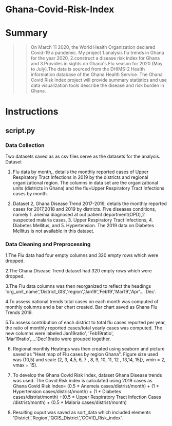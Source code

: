 # Ghana-Covid-Risk-Index

# **Summary**  

>>On March 11 2020, the World Health Organization declared Covid-19 a pandemic. My project 1.analysis flu trends in Ghana for the year 2020, 2.construct a disease risk index for Ghana and 3.Provides in sights on Ghana's Flu season for 2020 (May to July).The data is sourced from the DHIMS-2 Health information database of the Ghana Health Service. The Ghana Covid Risk Index project will provide summary statistics and use data visualization tools describe the disease and risk burden in Ghana.


#  **Instructions**


## **script.py**


### **Data Collection**
Two datasets saved as as csv files serve as the datasets for the analysis. Dataset
1. Flu data by month,, details the monthly reported cases of Upper Respiratory Tract Infections in 2019 by the districts and regional organizational region. The columns in data set are the organizational units (districts in Ghana) and the flu=Upper Respiratory Tract Infections cases by month.

2. Dataset 2, Ghana Disease Trend 2017-2019, details the monthly reported cases for 2017,2018 and 2019 by districts. Five diseases conditions, namely 1. anemia diagnosed at out patient department(OPD),2 suspected malaria cases, 3. Upper Respiratory Tract Infections, 4. Diabetes Mellitus, and 5. Hypertension. The 2019 data on Diabetes Mellitus is not available in this dataset.



### **Data Cleaning and Preprocessing**
1.The Flu data had four empty columns and 320 empty rows which were dropped.

2.The Ghana Disease Trend dataset had 320 empty rows which were dropped.

3.The Flu data columns was then reorganized to reflect the headings 'org_unit_name','District_GIS','region','Jan19','Feb19','Mar19','Apr'....'Dec'.

4.To assess national trends total cases on each month was computed of monthly columns and a bar chart created. Bar chart saved as Ghana Flu Trends 2019.

5.To assess contribution of each district to total flu cases reported per year, the ratio of monthly reported cases/total yearly cases was computed. The new columns were labeled Jan19ratio', 'Feb19ratio', 'Mar19ratio',....'Dec19ratio were grouped together.

6. Regional monthly Heatmps was then created using seaborn and picture saved as "Heat map of Flu cases by region Ghana". Figure size used was (10,5) and scale (2, 3, 4,5, 6, 7 , 8, 9, 10, 11, 12 , 13,14, 15]}, vmin = 2, vmax = 15).

7. To develop the Ghana Covid Risk Index, dataset Ghana Disease trends was used. The Covid Risk index is calculated using 2019 cases as Ghana Covid Risk Index= (0.5 * Anemeia cases/distrist/month) + (1 * Hypertension cases/distrist/month) + (1 * Diabetes cases/distrist/month) +(0.5 * Upper Respiratory Tract Infection Cases /distrist/month) + (0.5 * Malaria cases/distrist/month)

7. Resulting ouput was saved as sort_data which included elements 'District','Region','QGIS_District','COVID_Risk_index'.



 
